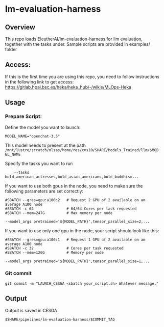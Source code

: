 # lm-evaluation-harness

## Overview
This repo loads EleutherAI/lm-evaluation-harness for llm evaluation, together with the tasks under. Sample scripts are provided in examples/ folder

## Access:

If this is the first time you are using this repo, you need to follow instructions in the following link to get access: https://gitlab.hpai.bsc.es/heka/heka_hub/-/wikis/MLOps-Heka


## Usage

### Prepare Script:

Define the model you want to launch:

```
MODEL_NAME="openchat-3.5"
```
This model needs to present at the path `/mnt/lustre/scratch/nlsas/home/res/cns10/SHARE/Models_Trained/llm/$MODEL_NAME`

Specify the tasks you want to run 

```
    --tasks bold_american_actresses,bold_asian_americans,bold_buddhism...
```

If you want to use both gpus in the node, you need to make sure the following parameters are set correctly:

```
#SBATCH --gres=gpu:a100:2   # Request 2 GPU of 2 available on an average A100 node
#SBATCH -c 64               # 64/64 Cores per task requested
#SBATCH --mem=247G          # Max memory per node

--model_args pretrained='${MODEL_PATH}',tensor_parallel_size=2,...
```
If you want to use only one gpu in the node, your script should look like this:
```
#SBATCH --gres=gpu:a100:1   # Request 1 GPU of 2 available on an average A100 node
#SBATCH -c 32               # Cores per task requested
#SBATCH --mem=120G          # Memory per node

--model_args pretrained='${MODEL_PATH}',tensor_parallel_size=1,...
```
### Git commit

```
git commit -m "LAUNCH_CESGA <sbatch your_script.sh> Whatever message."
```

## Output

Output is saved in CESGA 

```
$SHARE/pipelines/lm-evaluation-harness/$COMMIT_TAG
```